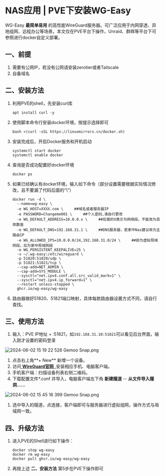# NAS应用 | PVE下安装WG-Easy


WG-Easy **最简单易用** 的高性能WireGuard服务器。可广泛应用于内网穿透、异地组网、远程办公等场景。本文仅在PVE平台下操作，Unraid、群辉等平台下可参照进行docker自定义部署。

## 一、前提

1. 需要有公网IP，若没有公网请安装zerotier或者Tailscale
2. 自备域名

## 二、安装方法

1. 利用PVE的shell，先安装curl库

   ```
   apt install curl -y
   ```

2. 使用脚本命令行安装docker环境，按提示选择即可

   ```
   bash <(curl -sSL https://linuxmirrors.cn/docker.sh)
   ```

3. 安装完成后，开启Docker服务和开机启动

   ```
   systemctl start docker
   systemctl enable docker
   ```

4. 查询是否成功配置好docker环境

   ```
   docker ps
   ```

5. 如果已经确认有docker环境，输入如下命令（部分设置需要根据实际情况修改，且不要漏了代码后面的“\”）

   ```
   docker run -d \
     --name=wg-easy \
     -e WG_HOST=XXXX.com \     ##域名或者服务器IP
     -e PASSWORD=Changeme001 \     ##个人密码,请自行更改
     -e WG_DEFAULT_ADDRESS=10.0.0.x \     ##后面的X表示为网络段，不能改为具体数值
     -e WG_DEFAULT_DNS=192.168.31.1 \     ##DNS服务器，若家中Nas建议改为主路由IP
     -e WG_ALLOWED_IPS=10.0.0.0/24,192.168.31.0/24 \     ##前为虚拟局域网段，后为家中局域网段
     -e WG_PERSISTENT_KEEPALIVE=25 \
     -v ~/.wg-easy:/etc/wireguard \
     -p 51820:51820/udp \
     -p 51821:51821/tcp \
     --cap-add=NET_ADMIN \
     --cap-add=SYS_MODULE \
     --sysctl="net.ipv4.conf.all.src_valid_mark=1" \
     --sysctl="net.ipv4.ip_forward=1" \
     --restart unless-stopped \
     ghcr.io/wg-easy/wg-easy
   ```

6. 路由器做好51820、51821端口映射，具体每款路由器设置方式不同，请自行查找。

## 三、使用方法

1. 输入：PVE IP地址 + :51821，如`192.168.31.10:51821`可以看见后台界面，输入刚才设置的密码登录

![2024-06-02 15 19 22 526  Gemoo Snap.png](https://webp.nas-u.top/3322822774.png)

1. 点击右上角**+ New** 新增一个设备。
2. 访问[ **WireGuard官网** ](https://www.wireguard.com/install/),安装相应手机、电脑客户端。
3. 手机客户端：扫描设备列表右侧二维码。
4. 下载配置文件*.conf 并导入，电脑客户端左下角 **新建隧道** -- **从文件导入隧洞……**

![2024-06-02 15 45 16 399  Gemoo Snap.png](https://webp.nas-u.top/2749468657.png)

1. 选中导入的隧道，点连接，客户端即可与服务器进行虚拟组网，操作方式与局域网一致。

## 四、升级方法

1. 进入PVE的Shell进行如下操作：

   ```
   docker stop wg-easy
   docker rm wg-easy
   docker pull ghcr.io/wg-easy/wg-easy
   ```

2. 再按上述 **二、安装方法** 第5步在PVE下操作即可